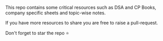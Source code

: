 This repo contains some critical resources such as DSA and CP Books, company specific sheets and topic-wise notes. 

If you have more resources to share you are free to raise a pull-request.

Don't forget to star the repo :star: 